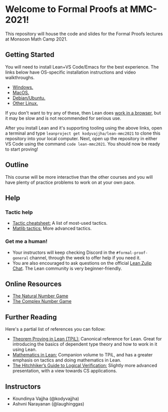 # Welcome to Formal Proofs at MMC-2021!

This repository will house the code and slides for the Formal Proofs lectures at Monsoon Math Camp 2021. 

## Getting Started

You will need to install Lean+VS Code/Emacs for the best experience. The links below have OS-specific installation instructions and video walkthroughs. 

* [Windows.](https://leanprover-community.github.io/install/windows.html)
* [MacOS.](https://leanprover-community.github.io/install/macos.html)
* [Debian/Ubuntu.](https://leanprover-community.github.io/install/debian.html)
* [Other Linux.](https://leanprover-community.github.io/install/linux.html)

If you don't want to try any of these, then Lean does [work in a browser](https://leanprover-community.github.io/lean-web-editor/), but it may be slow and is not recommended for serious use.

After you install Lean and it's supporting tooling using the above links, open a terminal and type `leanproject get kodyvajjha/lean-mmc2021` to clone this repository into your local computer. Next, open up the repository in either VS Code using the command `code lean-mmc2021`. You should now be ready to start proving!

## Outline

This course will be more interactive than the other courses and you will have plenty of practice problems to work on at your own pace. 

## Help

### Tactic help

* [Tactic cheatsheet:](https://leanprover-community.github.io//img/lean-tactics.pdf) A list of most-used tactics.
* [Matlib tactics:](https://leanprover-community.github.io/mathlib_docs/tactics.html) More advanced tactics.

### Get me a human!

* Your instructors will keep checking Discord in the `#formal-proof-general` channel, through the week to offer help if you need it. 
* You are also encouraged to ask questions on the official [Lean Zulip Chat](https://leanprover.zulipchat.com). The Lean community is very beginner-friendly.

## Online Resources

* [The Natural Number Game](https://www.ma.imperial.ac.uk/~buzzard/xena/natural_number_game/)
* [The Complex Number Game](https://github.com/ImperialCollegeLondon/complex-number-game)


## Further Reading

Here's a partial list of references you can follow:

* [Theorem Proving in Lean (TPiL):](https://leanprover.github.io/theorem_proving_in_lean/) Canonical reference for Lean. Great for introducing the basics of dependent type theory and how to work in it using Lean. 
* [Mathematics in Lean:](https://leanprover-community.github.io/mathematics_in_lean/) Companion volume to TPiL, and has a greater emphasis on tactics and doing mathematics in Lean.
* [The Hitchhiker’s Guide to Logical Verification:](https://raw.githubusercontent.com/blanchette/logical_verification_2020/master/hitchhikers_guide.pdf) Slightly more advanced presentation, with a view towards CS applications.


## Instructors

* Koundinya Vajjha (@kodyvajjha)
* Ashvni Narayanan (@laughinggas)
